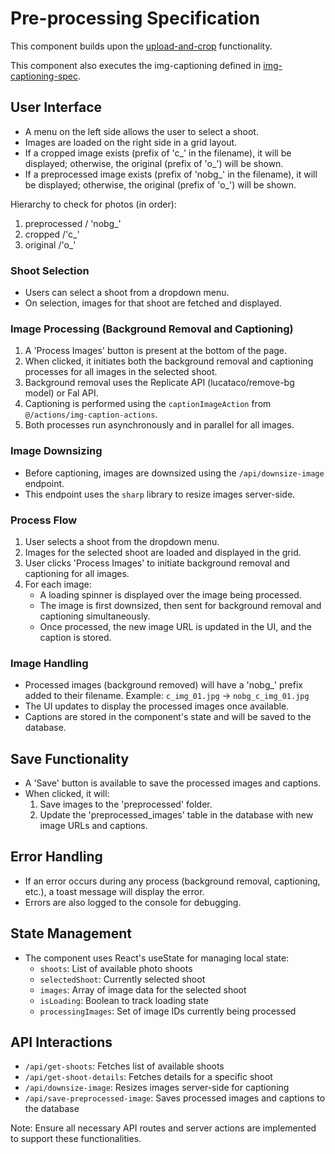 # Pre-processing Specification

This component builds upon the [upload-and-crop](../components/upload-and-crop.tsx) functionality.

This component also executes the img-captioning defined in [img-captioning-spec](../img-captioning/img-captioning-spec.md).

## User Interface
- A menu on the left side allows the user to select a shoot.
- Images are loaded on the right side in a grid layout.
- If a cropped image exists (prefix of 'c_' in the filename), it will be displayed; otherwise, the original (prefix of 'o_') will be shown.
- If a preprocessed image exists (prefix of 'nobg_' in the filename), it will be displayed; otherwise, the original (prefix of 'o_') will be shown.

Hierarchy to check for photos (in order):
1. preprocessed / 'nobg_'
2. cropped /'c_'
3. original /'o_'

### Shoot Selection
- Users can select a shoot from a dropdown menu.
- On selection, images for that shoot are fetched and displayed.

### Image Processing (Background Removal and Captioning)
1. A 'Process Images' button is present at the bottom of the page.
2. When clicked, it initiates both the background removal and captioning processes for all images in the selected shoot.
3. Background removal uses the Replicate API (lucataco/remove-bg model) or Fal API.
4. Captioning is performed using the `captionImageAction` from `@/actions/img-caption-actions`.
5. Both processes run asynchronously and in parallel for all images.

### Image Downsizing
- Before captioning, images are downsized using the `/api/downsize-image` endpoint.
- This endpoint uses the `sharp` library to resize images server-side.

### Process Flow
1. User selects a shoot from the dropdown menu.
2. Images for the selected shoot are loaded and displayed in the grid.
3. User clicks 'Process Images' to initiate background removal and captioning for all images.
4. For each image:
   - A loading spinner is displayed over the image being processed.
   - The image is first downsized, then sent for background removal and captioning simultaneously.
   - Once processed, the new image URL is updated in the UI, and the caption is stored.

### Image Handling
- Processed images (background removed) will have a 'nobg_' prefix added to their filename.
  Example: `c_img_01.jpg` -> `nobg_c_img_01.jpg`
- The UI updates to display the processed images once available.
- Captions are stored in the component's state and will be saved to the database.

## Save Functionality
- A 'Save' button is available to save the processed images and captions.
- When clicked, it will:
  1. Save images to the 'preprocessed' folder.
  2. Update the 'preprocessed_images' table in the database with new image URLs and captions.

## Error Handling
- If an error occurs during any process (background removal, captioning, etc.), a toast message will display the error.
- Errors are also logged to the console for debugging.

## State Management
- The component uses React's useState for managing local state:
  - `shoots`: List of available photo shoots
  - `selectedShoot`: Currently selected shoot
  - `images`: Array of image data for the selected shoot
  - `isLoading`: Boolean to track loading state
  - `processingImages`: Set of image IDs currently being processed

## API Interactions
- `/api/get-shoots`: Fetches list of available shoots
- `/api/get-shoot-details`: Fetches details for a specific shoot
- `/api/downsize-image`: Resizes images server-side for captioning
- `/api/save-preprocessed-image`: Saves processed images and captions to the database

Note: Ensure all necessary API routes and server actions are implemented to support these functionalities.
